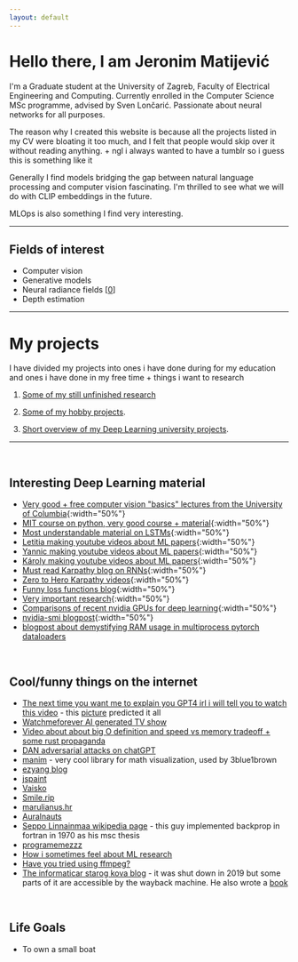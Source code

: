 ```yaml
---
layout: default
---
```


# Hello there, I am Jeronim Matijević

I'm a Graduate student at the University of Zagreb, Faculty of Electrical Engineering and Computing. Currently enrolled in the Computer Science MSc programme, advised by Sven Lončarić. Passionate about neural networks for all purposes.

The reason why I created this website is because all the projects listed in my CV were bloating it too much, and I felt that people would skip over it without reading anything. + ngl i always wanted to have a tumblr so i guess this is something like it

Generally I find models bridging the gap between natural language processing and computer vision fascinating. I'm thrilled to see what we will do with CLIP embeddings in the future.

MLOps is also something I find very interesting.

* * *

## Fields of interest

* Computer vision
* Generative models
* Neural radiance fields [[0](https://docs.google.com/presentation/d/1oIZTKTSz7aFHnwCLi9jz3cN3LDLKccZiHjNuqeD-yYs/edit?usp=sharing)]
* Depth estimation

* * *

# My projects

I have divided my projects into ones i have done during for my education and ones i have done in my free time + things i want to research

1. [Some of my still unfinished research](./research.html)

2. [Some of my hobby projects](./hobby_projects.html).

3. [Short overview of my Deep Learning university projects](./university_projects.html).

* * *
<br>

## Interesting Deep Learning material

* [Very good + free computer vision "basics" lectures from the University of Columbia](https://fpcv.cs.columbia.edu/){:width="50%"}
* [MIT course on python, very good course + material](https://ocw.mit.edu/courses/6-0001-introduction-to-computer-science-and-programming-in-python-fall-2016/){:width="50%"}
* [Most understandable material on LSTMs](https://colah.github.io/posts/2015-08-Understanding-LSTMs/){:width="50%"}
* [Letitia making youtube videos about ML papers](https://www.youtube.com/@AICoffeeBreak/videos){:width="50%"}
* [Yannic making youtube videos about ML papers](https://www.youtube.com/@YannicKilcher/videos){:width="50%"}
* [Károly making youtube videos about ML papers](https://www.youtube.com/@TwoMinutePapers/videos){:width="50%"}
* [Must read Karpathy blog on RNNs](https://karpathy.github.io/2015/05/21/rnn-effectiveness/){:width="50%"}
* [Zero to Hero Karpathy videos](https://karpathy.ai/zero-to-hero.html){:width="50%"}
* [Funny loss functions blog](https://lossfunctions.tumblr.com/){:width="50%"}
* [Very important research](https://oneweirdkerneltrick.com/){:width="50%"}
* [Comparisons of recent nvidia GPUs for deep learning](https://timdettmers.com/2023/01/30/which-gpu-for-deep-learning/){:width="50%"}
* [nvidia-smi blogpost](https://www.microway.com/hpc-tech-tips/nvidia-smi_control-your-gpus/){:width="50%"}
* [blogpost about demystifying RAM usage in multiprocess pytorch dataloaders](https://ppwwyyxx.com/blog/2022/Demystify-RAM-Usage-in-Multiprocess-DataLoader/)
<br>

## Cool/funny things on the internet

* [The next time you want me to explain you GPT4 irl i will tell you to watch this video](https://youtu.be/qbIk7-JPB2c)  -  this [picture](./assets/img/addlayers.jpg) predicted it all
* [Watchmeforever AI generated TV show](https://twitch.tv/watchmeforever)
* [Video about about big O definition and speed vs memory tradeoff + some rust propaganda](https://youtu.be/7VHG6Y2QmtM)
* [DAN adversarial attacks on chatGPT](https://gist.github.com/coolaj86/6f4f7b30129b0251f61fa7baaa881516)
* [manim](https://www.manim.community/) - very cool library for math visualization, used by 3blue1brown
* [ezyang blog](http://blog.ezyang.com/)
* [jspaint](https://jspaint.app)
* [Vaisko](https://www.vaisko.com)
* [Smile.rip](https://smile.rip/)
* [marulianus.hr](http://marulianus.hr)
* [Auralnauts](https://youtu.be/WSCm8yAxBr8)
* [Seppo Linnainmaa wikipedia page](https://en.wikipedia.org/wiki/Seppo_Linnainmaa) - this guy implemented backprop in fortran in 1970 as his msc thesis
* [programemezzz](https://instagram.com/programemezzz)
* [How i sometimes feel about ML research](/assets/img/mrfantastic.png)
* [Have you tried using ffmpeg?](https://youtu.be/9kaIXkImCAM)
* [The informaticar starog kova blog](https://web.archive.org/web/20181122181144/http://informaticar.eu/glup-gluplji-quark/) - it was shut down in 2019 but some parts of it are accessible by the wayback machine. He also wrote a [book](https://bit.ly/3r6hRLZ)

<br>

## Life Goals

* To own a small boat
